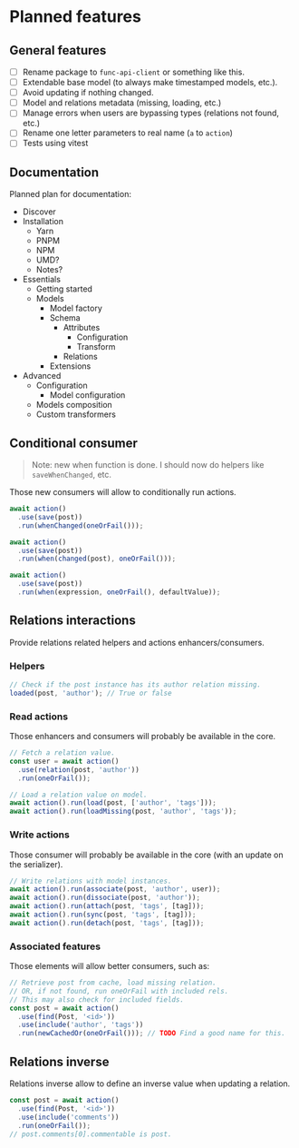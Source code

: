 # Planned features

## General features

- [ ] Rename package to `func-api-client` or something like this.
- [ ] Extendable base model (to always make timestamped models, etc.).
- [ ] Avoid updating if nothing changed.
- [ ] Model and relations metadata (missing, loading, etc.)
- [ ] Manage errors when users are bypassing types (relations not found, etc.)
- [ ] Rename one letter parameters to real name (`a` to `action`)
- [ ] Tests using vitest

## Documentation

Planned plan for documentation:

- Discover
- Installation
  - Yarn
  - PNPM
  - NPM
  - UMD?
  - Notes?
- Essentials
  - Getting started
  - Models
    - Model factory
    - Schema
      - Attributes
        - Configuration
        - Transform
      - Relations
    - Extensions
- Advanced
  - Configuration
    - Model configuration
  - Models composition
  - Custom transformers

## Conditional consumer

> Note: new when function is done. I should now do helpers
> like `saveWhenChanged`, etc.

Those new consumers will allow to conditionally run actions.

```ts
await action()
  .use(save(post))
  .run(whenChanged(oneOrFail()));

await action()
  .use(save(post))
  .run(when(changed(post), oneOrFail()));

await action()
  .use(save(post))
  .run(when(expression, oneOrFail(), defaultValue));
```

## Relations interactions

Provide relations related helpers and actions enhancers/consumers.

### Helpers

```ts
// Check if the post instance has its author relation missing.
loaded(post, 'author'); // True or false
```

### Read actions

Those enhancers and consumers will probably be available in the core.

```ts
// Fetch a relation value.
const user = await action()
  .use(relation(post, 'author'))
  .run(oneOrFail());

// Load a relation value on model.
await action().run(load(post, ['author', 'tags']));
await action().run(loadMissing(post, 'author', 'tags'));
```

### Write actions

Those consumer will probably be available in the core (with an update on the
serializer).

```ts
// Write relations with model instances.
await action().run(associate(post, 'author', user));
await action().run(dissociate(post, 'author'));
await action().run(attach(post, 'tags', [tag]));
await action().run(sync(post, 'tags', [tag]));
await action().run(detach(post, 'tags', [tag]));
```

### Associated features

Those elements will allow better consumers, such as:

```ts
// Retrieve post from cache, load missing relation.
// OR, if not found, run oneOrFail with included rels.
// This may also check for included fields.
const post = await action()
  .use(find(Post, '<id>'))
  .use(include('author', 'tags'))
  .run(newCachedOr(oneOrFail())); // TODO Find a good name for this.
```

## Relations inverse

Relations inverse allow to define an inverse value when updating a relation.

```ts
const post = await action()
  .use(find(Post, '<id>'))
  .use(include('comments'))
  .run(oneOrFail());
// post.comments[0].commentable is post.
```
